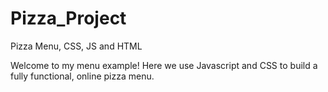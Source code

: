 # Pizza_Project
Pizza Menu, CSS, JS and HTML

Welcome to my menu example!  Here we use Javascript and CSS to build a fully functional, online pizza menu.
